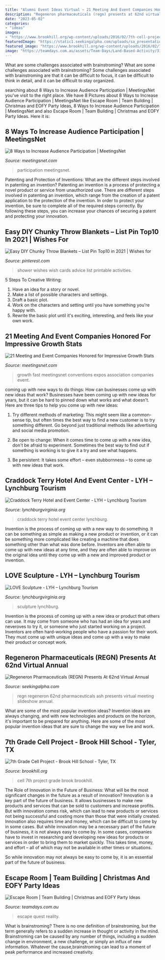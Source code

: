 ```yaml
---
title: "Alumni Event Ideas Virtual ~ 21 Meeting And Event Companies Honored For Impressive Growth Stats"
description: "Regeneron pharmaceuticals (regn) presents at 62nd virtual annual"
date: "2023-05-02"
categories:
- "ideas"
images:
- "https://www.brookhill.org/wp-content/uploads/2016/02/7th-cell-projectta-15.jpg"
featuredImage: "https://static1.seekingalpha.com/uploads/sa_presentations/917/63917/slides/19.jpg?1607512049"
featured_image: "https://www.brookhill.org/wp-content/uploads/2016/02/7th-cell-projectta-15.jpg"
image: "https://teamdays.com.au/assets/Team-Days/Land-Based-Activity/314e87645a/escape-room-puzzle__FocusFillWzEyMDAsNjMwLCJ5Iiw4NV0.jpg"
---
```



What are some challenges associated with brainstroming?
What are some challenges associated with brainstroming?
Some challenges associated with brainstroming are that it can be difficult to focus, it can be difficult to think in detail, and it can be difficult to stay organized.

	

		
searching about 8 Ways to Increase Audience Participation | MeetingsNet you've visit to the right place. We have 8 Pictures about 8 Ways to Increase Audience Participation | MeetingsNet like Escape Room | Team Building | Christmas and EOFY Party Ideas, 8 Ways to Increase Audience Participation | MeetingsNet and also Escape Room | Team Building | Christmas and EOFY Party Ideas. Here it is:
		
    
## 8 Ways To Increase Audience Participation | MeetingsNet

<img loading=lazy src="https://www.meetingsnet.com/sites/meetingsnet.com/files/styles/article_featured_retina/public/collaborate_puzzle.jpg?itok=12zhCIRX" onerror="this.onerror=null;this.src='https://tse1.mm.bing.net/th?id=OIP.WASw9djL7X9nQBygSFQACAHaD2&amp;pid=15.1';" alt="8 Ways to Increase Audience Participation | MeetingsNet">

_Source: meetingsnet.com_

>participation meetingsnet. 

	

Patenting and Protection of Inventions: What are the different steps involved in patenting an invention?
Patenting an invention is a process of protecting a novel product or service from unauthorized use. There are different steps involved in patenting an invention, which range from the creation of a patent application to the protection of the invention. In order to protect your invention, be sure to complete all of the required steps correctly. By following these steps, you can increase your chances of securing a patent and protecting your innovation.

    
## Easy DIY Chunky Throw Blankets – List Pin Top10 In 2021 | Wishes For

<img loading=lazy src="https://i.pinimg.com/736x/80/70/24/807024af85654b83965ed45483439150.jpg" onerror="this.onerror=null;this.src='https://tse1.mm.bing.net/th?id=OIP.rmwlThdtR2jSD1hwfM3UKQHaLH&amp;pid=15.1';" alt="Easy DIY Chunky Throw Blankets – List Pin Top10 in 2021 | Wishes for">

_Source: pinterest.com_

>shower wishes wish cards advice list printable activities. 

	

5 Steps To Creative Writing:
1. Have an idea for a story or novel.
2. Make a list of possible characters and settings.
3. Draft a basic plot.
4. Work on the characters and setting until you have something you're happy with.
5. Rewrite the basic plot until it's exciting, interesting, and feels like your own work.

    
## 21 Meeting And Event Companies Honored For Impressive Growth Stats

<img loading=lazy src="https://www.meetingsnet.com/sites/meetingsnet.com/files/styles/article_featured_standard/public/fast_growth.jpg?itok=AvYR-55y" onerror="this.onerror=null;this.src='https://tse2.mm.bing.net/th?id=OIP.GRWjAZmtD0SBp1iH1dHYHgHaD2&amp;pid=15.1';" alt="21 Meeting and Event Companies Honored for Impressive Growth Stats">

_Source: meetingsnet.com_

>growth fast meetingsnet conventions expos association companies event. 

	

coming up with new ways to do things: How can businesses come up with new ideas that work?
Businesses have been coming up with new ideas for years, but it can be hard to pinned down what works and what doesn't. Here are three tips to help you come up with new ideas: 
1. Try different methods of marketing: This might seem like a common-sense tip, but often times the best way to find a new customer is to try something different. Go beyond just traditional methods like advertising and social media promotion. 

2. Be open to change: When it comes time to come up with a new idea, don't be afraid to experiment. Sometimes the best way to find out if something is working is to give it a try and see what happens. 

3. Be persistent: It takes some effort – even stubbornness – to come up with new ideas that work.

    
## Craddock Terry Hotel And Event Center - LYH – Lynchburg Tourism

<img loading=lazy src="https://www.lynchburgvirginia.org/wp-content/uploads/2018/06/Craddock-Terry-Lobby_C0FEDDC9-7F5C-446F-BF8517BAFDE23100_88dfbac5-ef23-4ad8-ae56637054716bb8.jpg)" onerror="this.onerror=null;this.src='https://tse2.mm.bing.net/th?id=OIP.rZalHoPAgZRpQqMbUGNjAQHaE8&amp;pid=15.1';" alt="Craddock Terry Hotel and Event Center - LYH – Lynchburg Tourism">

_Source: lynchburgvirginia.org_

>craddock terry hotel event center lynchburg. 

	

Invention is the process of coming up with a new way to do something. It can be something as simple as making a new product or invention, or it can be something more complicated like creating a machine that does something other than what was done before. Inventors are often able to come up with new ideas at any time, and they are often able to improve on the original idea until they come up with a new and improved product or invention.

    
## LOVE Sculpture - LYH – Lynchburg Tourism

<img loading=lazy src="https://www.lynchburgvirginia.org/wp-content/uploads/2018/06/love-angle_23989521711_o-X2-1024x686.jpg)" onerror="this.onerror=null;this.src='https://tse4.mm.bing.net/th?id=OIP.RQRD0NVUATt9PcqUHIcmSwHaE9&amp;pid=15.1';" alt="LOVE Sculpture - LYH – Lynchburg Tourism">

_Source: lynchburgvirginia.org_

>sculpture lynchburg. 

	

Invention is the process of coming up with a new idea or product that others can use. It may come from someone who has had an idea for years and neveroves to try it, or someone who just started working on a project. Inventors are often hard-working people who have a passion for their work. They must come up with unique ideas and come up with a way to make their product or concept work.

    
## Regeneron Pharmaceuticals (REGN) Presents At 62nd Virtual Annual

<img loading=lazy src="https://static1.seekingalpha.com/uploads/sa_presentations/917/63917/slides/19.jpg?1607512049" onerror="this.onerror=null;this.src='https://tse4.mm.bing.net/th?id=OIP._pOGLS0W75-uh10RJcXyRAHaEK&amp;pid=15.1';" alt="Regeneron Pharmaceuticals (REGN) Presents At 62nd Virtual Annual">

_Source: seekingalpha.com_

>regn regeneron 62nd pharmaceuticals ash presents virtual meeting slideshow annual. 

	

What are some of the most popular invention ideas?
Invention ideas are always changing, and with new technologies and products on the horizon, it's important to be prepared for anything. Here are some of the most popular invention ideas that are sure to change the way we live and work.

    
## 7th Grade Cell Project - Brook Hill School - Tyler, TX

<img loading=lazy src="https://www.brookhill.org/wp-content/uploads/2016/02/7th-cell-projectta-15.jpg" onerror="this.onerror=null;this.src='https://tse2.mm.bing.net/th?id=OIP.k6YLHZd4UcUK-NKW3LXgxQHaLH&amp;pid=15.1';" alt="7th Grade Cell Project - Brook Hill School - Tyler, TX">

_Source: brookhill.org_

>cell 7th project grade brook brookhill. 

	

The Role of Innovation in the Future of Business: What will be the most significant changes in the future as a result of innovation?
Innovation is a key part of the future of business. It allows businesses to make new products and services that can be sold to customers and increase profits. But with innovation comes risk, which can lead to new products or services not being successful and costing more than those that were initially created. Innovation also requires time and money, which can be difficult to come by in some cases.
But while innovation may be a necessary part of the future of business, it is not always easy to come by. In some cases, companies have to invest in researching and developing new ideas for products or services in order to bring them to market quickly. This takes time, money, and effort – all of which may not be available in other times or situations.

So while innovation may not always be easy to come by, it is an essential part of the future of business.

    
## Escape Room | Team Building | Christmas And EOFY Party Ideas

<img loading=lazy src="https://teamdays.com.au/assets/Team-Days/Land-Based-Activity/314e87645a/escape-room-puzzle__FocusFillWzEyMDAsNjMwLCJ5Iiw4NV0.jpg" onerror="this.onerror=null;this.src='https://tse2.mm.bing.net/th?id=OIP.4LCl-TKhYCH2G9nzFwBe_AHaD4&amp;pid=15.1';" alt="Escape Room | Team Building | Christmas and EOFY Party Ideas">

_Source: teamdays.com.au_

>escape quest reality. 

	

What is brainstroming?
There is no one definition of brainstroming, but the term generally refers to a sudden increase in thought or activity in the mind. Brainstroming can be caused by any number of things, including a sudden change in environment, a new challenge, or simply an influx of new information. Whatever the cause,brainstroming can lead to a moment of peak performance and increased creativity.

